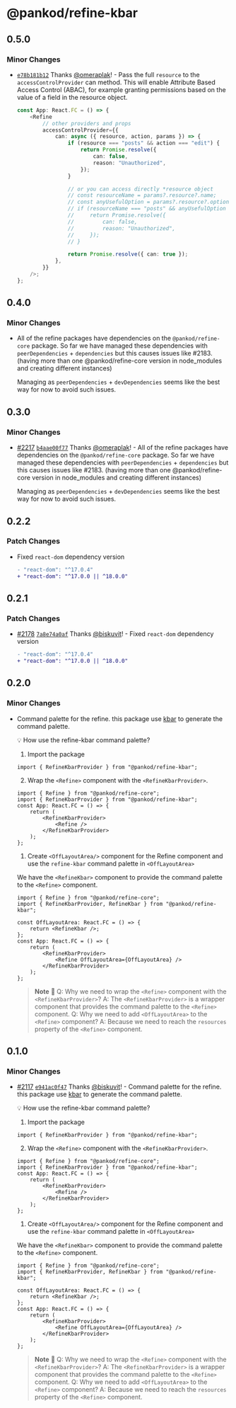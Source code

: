 # @pankod/refine-kbar

## 0.5.0

### Minor Changes

-   [`e78b181b12`](https://github.com/pankod/refine/commit/e78b181b12adb35e516c19b5382a211e10476add) Thanks [@omeraplak](https://github.com/omeraplak)! - Pass the full `resource` to the `accessControlProvider` can method. This will enable Attribute Based Access Control (ABAC), for example granting permissions based on the value of a field in the resource object.

    ```ts
    const App: React.FC = () => {
        <Refine
            // other providers and props
            accessControlProvider={{
                can: async ({ resource, action, params }) => {
                    if (resource === "posts" && action === "edit") {
                        return Promise.resolve({
                            can: false,
                            reason: "Unauthorized",
                        });
                    }

                    // or you can access directly *resource object
                    // const resourceName = params?.resource?.name;
                    // const anyUsefulOption = params?.resource?.options?.yourUsefulOption;
                    // if (resourceName === "posts" && anyUsefulOption === true && action === "edit") {
                    //     return Promise.resolve({
                    //         can: false,
                    //         reason: "Unauthorized",
                    //     });
                    // }

                    return Promise.resolve({ can: true });
                },
            }}
        />;
    };
    ```

## 0.4.0

### Minor Changes

-   All of the refine packages have dependencies on the `@pankod/refine-core` package. So far we have managed these dependencies with `peerDependencies` + `dependencies` but this causes issues like #2183. (having more than one @pankod/refine-core version in node_modules and creating different instances)

    Managing as `peerDependencies` + `devDependencies` seems like the best way for now to avoid such issues.

## 0.3.0

### Minor Changes

-   [#2217](https://github.com/pankod/refine/pull/2217) [`b4aae00f77`](https://github.com/pankod/refine/commit/b4aae00f77a2476d847994db21298ae25e4cf6e5) Thanks [@omeraplak](https://github.com/omeraplak)! - All of the refine packages have dependencies on the `@pankod/refine-core` package. So far we have managed these dependencies with `peerDependencies` + `dependencies` but this causes issues like #2183. (having more than one @pankod/refine-core version in node_modules and creating different instances)

    Managing as `peerDependencies` + `devDependencies` seems like the best way for now to avoid such issues.

## 0.2.2

### Patch Changes

-   Fixed `react-dom` dependency version

    ```diff
    - "react-dom": "^17.0.4"
    + "react-dom": "^17.0.0 || ^18.0.0"
    ```

## 0.2.1

### Patch Changes

-   [#2178](https://github.com/pankod/refine/pull/2178) [`7a8e74a0af`](https://github.com/pankod/refine/commit/7a8e74a0afcd6c6d87630f4a5f5102808e4354e9) Thanks [@biskuvit](https://github.com/biskuvit)! - Fixed `react-dom` dependency version

    ```diff
    - "react-dom": "^17.0.4"
    + "react-dom": "^17.0.0 || ^18.0.0"
    ```

## 0.2.0

### Minor Changes

-   Command palette for the refine. this package use [kbar](https://github.com/timc1/kbar) to generate the command palette.

    💡 How use the refine-kbar command palette?

    1.  Import the package

    ```tsx
    import { RefineKbarProvider } from "@pankod/refine-kbar";
    ```

    2. Wrap the `<Refine>` component with the `<RefineKbarProvider>`.

    ```tsx
    import { Refine } from "@pankod/refine-core";
    import { RefineKbarProvider } from "@pankod/refine-kbar";
    const App: React.FC = () => {
        return (
            <RefineKbarProvider>
                <Refine />
            </RefineKbarProvider>
        );
    };
    ```

    1. Create `<OffLayoutArea/>` component for the Refine component and use the `refine-kbar` command palette in `<OffLayoutArea>`

    We have the `<RefineKbar>` component to provide the command palette to the `<Refine>` component.

    ```tsx
    import { Refine } from "@pankod/refine-core";
    import { RefineKbarProvider, RefineKbar } from "@pankod/refine-kbar";

    const OffLayoutArea: React.FC = () => {
        return <RefineKbar />;
    };
    const App: React.FC = () => {
        return (
            <RefineKbarProvider>
                <Refine OffLayoutArea={OffLayoutArea} />
            </RefineKbarProvider>
        );
    };
    ```

    > **Note** 📢
    > Q: Why we need to wrap the `<Refine>` component with the `<RefineKbarProvider>`?
    > A: The `<RefineKbarProvider>` is a wrapper component that provides the command palette to the `<Refine>` component.
    > Q: Why we need to add `<OffLayoutArea>` to the `<Refine>` component?
    > A: Because we need to reach the `resources` property of the `<Refine>` component.

## 0.1.0

### Minor Changes

-   [#2117](https://github.com/pankod/refine/pull/2117) [`e941ac0f47`](https://github.com/pankod/refine/commit/e941ac0f47c7bd3278e7563567ede3813f522988) Thanks [@biskuvit](https://github.com/biskuvit)! - Command palette for the refine. this package use [kbar](https://github.com/timc1/kbar) to generate the command palette.

    💡 How use the refine-kbar command palette?

    1.  Import the package

    ```tsx
    import { RefineKbarProvider } from "@pankod/refine-kbar";
    ```

    2. Wrap the `<Refine>` component with the `<RefineKbarProvider>`.

    ```tsx
    import { Refine } from "@pankod/refine-core";
    import { RefineKbarProvider } from "@pankod/refine-kbar";
    const App: React.FC = () => {
        return (
            <RefineKbarProvider>
                <Refine />
            </RefineKbarProvider>
        );
    };
    ```

    1. Create `<OffLayoutArea/>` component for the Refine component and use the `refine-kbar` command palette in `<OffLayoutArea>`

    We have the `<RefineKbar>` component to provide the command palette to the `<Refine>` component.

    ```tsx
    import { Refine } from "@pankod/refine-core";
    import { RefineKbarProvider, RefineKbar } from "@pankod/refine-kbar";

    const OffLayoutArea: React.FC = () => {
        return <RefineKbar />;
    };
    const App: React.FC = () => {
        return (
            <RefineKbarProvider>
                <Refine OffLayoutArea={OffLayoutArea} />
            </RefineKbarProvider>
        );
    };
    ```

    > **Note** 📢
    > Q: Why we need to wrap the `<Refine>` component with the `<RefineKbarProvider>`?
    > A: The `<RefineKbarProvider>` is a wrapper component that provides the command palette to the `<Refine>` component.
    > Q: Why we need to add `<OffLayoutArea>` to the `<Refine>` component?
    > A: Because we need to reach the `resources` property of the `<Refine>` component.
